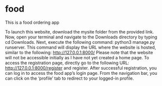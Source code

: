 # food
This is a food ordering app 

To launch this website,
download the mysite folder from the provided link.
Now, open your terminal and navigate to the Downloads directory by typing cd Downloads.
Next, execute the following command: python3 manage.py runserver.
This command will display the URL where the website is hosted, similar to the following:
http://127.0.0.1:8000/
Please note that the website will not be accessible initially as I have not yet created a home page.
To access the registration page, directly go to the following URL:
http://127.0.0.1:8000/register and register. After successful registration, you can log in to access the food app’s login page.
From the navigation bar, you can click on the ‘profile’ tab to redirect to your logged-in profile.

